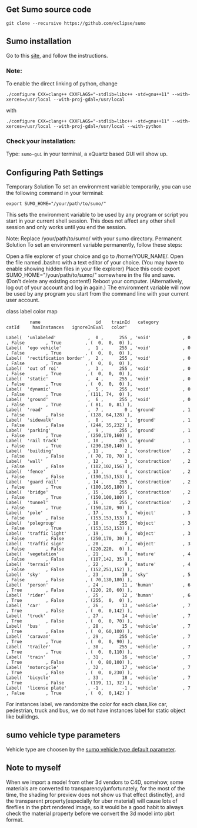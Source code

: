 ## Get Sumo source code
`git clone --recursive https://github.com/eclipse/sumo`

## Sumo installation
Go to this [site](http://sumo.dlr.de/wiki/Installing/MacOS_Build_w_Homebrew), and follow the instructions.

### Note:
To  enable the direct linking of python, change

`./configure CXX=clang++ CXXFLAGS="-stdlib=libc++ -std=gnu++11" --with-xerces=/usr/local --with-proj-gdal=/usr/local` 

with

`./configure CXX=clang++ CXXFLAGS="-stdlib=libc++ -std=gnu++11" --with-xerces=/usr/local --with-proj-gdal=/usr/local --with-python`

### Check your installation:
Type: `sumo-gui` in your terminal, a xQuartz based GUI will show up.

## Configuring Path Settings

Temporary Solution
To set an environment variable temporarily, you can use the following command in your terminal:

`export SUMO_HOME="/your/path/to/sumo/"`

This sets the environment variable to be used by any program or script you start in your current shell session. This does not affect any other shell session and only works until you end the session.

Note:
Replace /your/path/to/sumo/ with your sumo directory.
Permanent Solution
To set an environment variable permanently, follow these steps:

Open a file explorer of your choice and go to /home/YOUR_NAME/.
Open the file named .bashrc with a text editor of your choice. (You may have to enable showing hidden files in your file explorer)
Place this code export SUMO_HOME="/your/path/to/sumo/" somewhere in the file and save. (Don't delete any existing content!)
Reboot your computer. (Alternatively, log out of your account and log in again.)
The environment variable will now be used by any program you start from the command line with your current user account.

class label color map


          
             name                     id    trainId   category            catId     hasInstances   ignoreInEval   color'
    
    Label(  'unlabeled'            ,  0 ,      255 , 'void'            , 0       , False        , True         , (  0,  0,  0) ),  
    Label(  'ego vehicle'          ,  1 ,      255 , 'void'            , 0       , False        , True         , (  0,  0,  0) ),    
    Label(  'rectification border' ,  2 ,      255 , 'void'            , 0       , False        , True         , (  0,  0,  0) ),
    Label(  'out of roi'           ,  3 ,      255 , 'void'            , 0       , False        , True         , (  0,  0,  0) ),
    Label(  'static'               ,  4 ,      255 , 'void'            , 0       , False        , True         , (  0,  0,  0) ),
    Label(  'dynamic'              ,  5 ,      255 , 'void'            , 0       , False        , True         , (111, 74,  0) ),
    Label(  'ground'               ,  6 ,      255 , 'void'            , 0       , False        , True         , ( 81,  0, 81) ),
    Label(  'road'                 ,  7 ,        0 , 'ground'          , 1       , False        , False        , (128, 64,128) ),
    Label(  'sidewalk'             ,  8 ,        1 , 'ground'          , 1       , False        , False        , (244, 35,232) ),
    Label(  'parking'              ,  9 ,      255 , 'ground'          , 1       , False        , True         , (250,170,160) ),
    Label(  'rail track'           , 10 ,      255 , 'ground'          , 1       , False        , True         , (230,150,140) ),
    Label(  'building'             , 11 ,        2 , 'construction'    , 2       , False        , False        , ( 70, 70, 70) ),
    Label(  'wall'                 , 12 ,        3 , 'construction'    , 2       , False        , False        , (102,102,156) ),
    Label(  'fence'                , 13 ,        4 , 'construction'    , 2       , False        , False        , (190,153,153) ),
    Label(  'guard rail'           , 14 ,      255 , 'construction'    , 2       , False        , True         , (180,165,180) ),
    Label(  'bridge'               , 15 ,      255 , 'construction'    , 2       , False        , True         , (150,100,100) ),
    Label(  'tunnel'               , 16 ,      255 , 'construction'    , 2       , False        , True         , (150,120, 90) ),
    Label(  'pole'                 , 17 ,        5 , 'object'          , 3       , False        , False        , (153,153,153) ),
    Label(  'polegroup'            , 18 ,      255 , 'object'          , 3       , False        , True         , (153,153,153) ),
    Label(  'traffic light'        , 19 ,        6 , 'object'          , 3       , False        , False        , (250,170, 30) ),
    Label(  'traffic sign'         , 20 ,        7 , 'object'          , 3       , False        , False        , (220,220,  0) ),
    Label(  'vegetation'           , 21 ,        8 , 'nature'          , 4       , False        , False        , (107,142, 35) ),
    Label(  'terrain'              , 22 ,        9 , 'nature'          , 4       , False        , False        , (152,251,152) ),
    Label(  'sky'                  , 23 ,       10 , 'sky'             , 5       , False        , False        , ( 70,130,180) ),
    Label(  'person'               , 24 ,       11 , 'human'           , 6       , True         , False        , (220, 20, 60) ),
    Label(  'rider'                , 25 ,       12 , 'human'           , 6       , True         , False        , (255,  0,  0) ),
    Label(  'car'                  , 26 ,       13 , 'vehicle'         , 7       , True         , False        , (  0,  0,142) ),
    Label(  'truck'                , 27 ,       14 , 'vehicle'         , 7       , True         , False        , (  0,  0, 70) ),
    Label(  'bus'                  , 28 ,       15 , 'vehicle'         , 7       , True         , False        , (  0, 60,100) ),
    Label(  'caravan'              , 29 ,      255 , 'vehicle'         , 7       , True         , True         , (  0,  0, 90) ),
    Label(  'trailer'              , 30 ,      255 , 'vehicle'         , 7       , True         , True         , (  0,  0,110) ),
    Label(  'train'                , 31 ,       16 , 'vehicle'         , 7       , True         , False        , (  0, 80,100) ),
    Label(  'motorcycle'           , 32 ,       17 , 'vehicle'         , 7       , True         , False        , (  0,  0,230) ),
    Label(  'bicycle'              , 33 ,       18 , 'vehicle'         , 7       , True         , False        , (119, 11, 32) ),
    Label(  'license plate'        , -1 ,       -1 , 'vehicle'         , 7       , False        , True         , (  0,  0,142) )
For instances label, we randomize the color for each class,like car, pedestrian, truck and bus, we do not have instances label for static object like builidngs.
## sumo vehicle type parameters
Vehicle type are choosen by the [sumo vehicle type default parameter](http://sumo.dlr.de/wiki/Vehicle_Type_Parameter_Defaults).
## Note to myself
When we import a model from other 3d vendors to C4D, somehow, some materials are converted to transparency(unfortunately, for the most of the time, the shading for preview does not show us that effect distinctly), and the transparent property(especially for uber material) will cause lots of fireflies in the pbrt rendered image, so it would be a good habit to always check the material property before we convert the 3d model into pbrt format.
